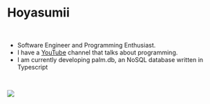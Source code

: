 # Hoyasumii

<br/>

- Software Engineer and Programming Enthusiast.
- I have a [YouTube](https://youtube.com/@Hoyasumii) channel that talks about programming.
- I am currently developing palm.db, an NoSQL database written in Typescript

<br/>

![](https://skillicons.dev/icons?i=nodejs,ts,nestjs,prisma,redis,vitest,express,bun,elysia,react,next,sass,tailwind,postgresql,mongo,python,docker)


